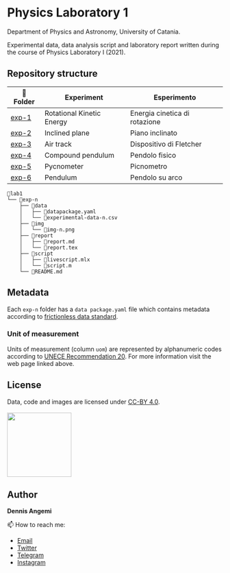 # Physics Laboratory 1
Department of Physics and Astronomy, University of Catania.

Experimental data, data analysis script and laboratory report written during the course of Physics Laboratory I (2021).

## Repository structure

| 📂 Folder | Experiment                    | Esperimento |
|-----------|-------------------------------|---|
| [exp-1](https://github.com/dennisangemi/lab1-dfa/tree/main/exp-1)     | Rotational Kinetic Energy | Energia cinetica di rotazione |
| [exp-2](https://github.com/dennisangemi/lab1-dfa/tree/main/exp-2)     | Inclined plane               | Piano inclinato |
| [exp-3](https://github.com/dennisangemi/lab1-dfa/tree/main/exp-3)     | Air track       | Dispositivo di Fletcher |
| [exp-4](https://github.com/dennisangemi/lab1-dfa/tree/main/exp-4)     | Compound pendulum                | Pendolo fisico |
| [exp-5](https://github.com/dennisangemi/lab1-dfa/tree/main/exp-5)     | Pycnometer                    | Picnometro |
| [exp-6](https://github.com/dennisangemi/lab1-dfa/tree/main/exp-6)     | Pendulum | Pendolo su arco |

```
📂lab1
└── 📂exp-n
    ├── 📂data
    │   ├── 📄datapackage.yaml
    │   └── 📄experimental-data-n.csv
    ├── 📂img
    │   └── 📄img-n.png
    ├── 📂report
    │   ├── 📄report.md
    │   └── 📄report.tex
    ├── 📂script
    │   ├── 📄livescript.mlx
    │   └── 📄script.m
    └── 📄README.md
```

## Metadata
Each `exp-n` folder has a `data package.yaml` file which contains metadata according to [frictionless data standard](https://frictionlessdata.io/standards/#standards-toolkit).

### Unit of measurement
Units of measurement (column `uom`) are represented by alphanumeric codes according to [UNECE Recommendation 20](https://datahub.io/core/unece-units-of-measure). For more information visit the web page linked above.

## License
Data, code and images are licensed under [CC-BY 4.0](https://creativecommons.org/licenses/by/4.0/). <br> <br>
<a href="https://creativecommons.org/licenses/by/4.0/"><img src="https://upload.wikimedia.org/wikipedia/commons/thumb/1/16/CC-BY_icon.svg/640px-CC-BY_icon.svg.png" width="150"/></a>

## Author
**Dennis Angemi**

📫 How to reach me:
  - [Email](mailto:dennisangemi@gmail.com)
  - [Twitter](https://twitter.com/dennisangemi)
  - [Telegram](https://t.me/dennisangemi)
  - [Instagram](http://instagram.com/dennisangemi)
